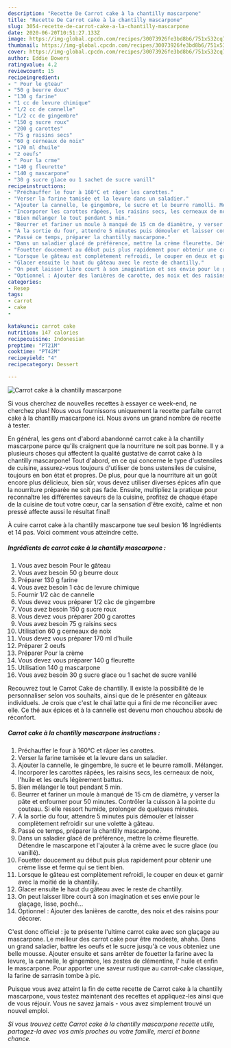 ```yaml
---
description: "Recette De Carrot cake à la chantilly mascarpone"
title: "Recette De Carrot cake à la chantilly mascarpone"
slug: 3054-recette-de-carrot-cake-a-la-chantilly-mascarpone
date: 2020-06-20T10:51:27.133Z
image: https://img-global.cpcdn.com/recipes/30073926fe3bd8b6/751x532cq70/carrot-cake-a-la-chantilly-mascarpone-photo-principale-de-la-recette.jpg
thumbnail: https://img-global.cpcdn.com/recipes/30073926fe3bd8b6/751x532cq70/carrot-cake-a-la-chantilly-mascarpone-photo-principale-de-la-recette.jpg
cover: https://img-global.cpcdn.com/recipes/30073926fe3bd8b6/751x532cq70/carrot-cake-a-la-chantilly-mascarpone-photo-principale-de-la-recette.jpg
author: Eddie Bowers
ratingvalue: 4.2
reviewcount: 15
recipeingredient:
- " Pour le gteau"
- "50 g beurre doux"
- "130 g farine"
- "1 cc de levure chimique"
- "1/2 cc de cannelle"
- "1/2 cc de gingembre"
- "150 g sucre roux"
- "200 g carottes"
- "75 g raisins secs"
- "60 g cerneaux de noix"
- "170 ml dhuile"
- "2 oeufs"
- " Pour la crme"
- "140 g fleurette"
- "140 g mascarpone"
- "30 g sucre glace ou 1 sachet de sucre vanill"
recipeinstructions:
- "Préchauffer le four à 160°C et râper les carottes."
- "Verser la farine tamisée et la levure dans un saladier."
- "Ajouter la cannelle, le gingembre, le sucre et le beurre ramolli. Mélanger."
- "Incorporer les carottes râpées, les raisins secs, les cerneaux de noix, l&#39;huile et les œufs légèrement battus."
- "Bien mélanger le tout pendant 5 min."
- "Beurrer et fariner un moule à manqué de 15 cm de diamètre, y verser la pâte et enfourner pour 50 minutes. Contrôler la cuisson à la pointe du couteau. Si elle ressort humide, prolonger de quelques minutes."
- "À la sortie du four, attendre 5 minutes puis démouler et laisser complètement refroidir sur une volette à gâteau."
- "Passé ce temps, préparer la chantilly mascarpone."
- "Dans un saladier glacé de préférence, mettre la crème fleurette. Détendre le mascarpone et l&#39;ajouter à la crème avec le sucre glace (ou vanillé)."
- "Fouetter doucement au début puis plus rapidement pour obtenir une crème lisse et ferme qui se tient bien."
- "Lorsque le gâteau est complètement refroidi, le couper en deux et garnir avec la moitié de la chantilly."
- "Glacer ensuite le haut du gâteau avec le reste de chantilly."
- "On peut laisser libre court à son imagination et ses envie pour le glaçage, lisse, poché..."
- "Optionnel : Ajouter des lanières de carotte, des noix et des raisins pour décorer."
categories:
- Resep
tags:
- carrot
- cake
- 

katakunci: carrot cake  
nutrition: 147 calories
recipecuisine: Indonesian
preptime: "PT21M"
cooktime: "PT42M"
recipeyield: "4"
recipecategory: Dessert

---
```



![Carrot cake à la chantilly mascarpone](https://img-global.cpcdn.com/recipes/30073926fe3bd8b6/751x532cq70/carrot-cake-a-la-chantilly-mascarpone-photo-principale-de-la-recette.jpg)

Si vous cherchez de nouvelles recettes à essayer ce week-end, ne cherchez plus! Nous vous fournissons uniquement la recette parfaite carrot cake à la chantilly mascarpone ici. Nous avons un grand nombre de recette à tester.

En général, les gens ont d'abord abandonné carrot cake à la chantilly mascarpone parce qu'ils craignent que la nourriture ne soit pas bonne. Il y a plusieurs choses qui affectent la qualité gustative de carrot cake à la chantilly mascarpone! Tout d'abord, en ce qui concerne le type d'ustensiles de cuisine, assurez-vous toujours d'utiliser de bons ustensiles de cuisine, toujours en bon état et propres. De plus, pour que la nourriture ait un goût encore plus délicieux, bien sûr, vous devez utiliser diverses épices afin que la nourriture préparée ne soit pas fade. Ensuite, multipliez la pratique pour reconnaître les différentes saveurs de la cuisine, profitez de chaque étape de la cuisine de tout votre cœur, car la sensation d'être excité, calme et non pressé affecte aussi le résultat final!

<!--inarticleads1-->

À cuire carrot cake à la chantilly mascarpone tue seul besion 16 Ingrédients et 14 pas. Voici comment vous atteindre cette.

##### Ingrédients de carrot cake à la chantilly mascarpone :

1. Vous avez besoin  Pour le gâteau
1. Vous avez besoin 50 g beurre doux
1. Préparer 130 g farine
1. Vous avez besoin 1 càc de levure chimique
1. Fournir 1/2 càc de cannelle
1. Vous devez vous préparer 1/2 càc de gingembre
1. Vous avez besoin 150 g sucre roux
1. Vous devez vous préparer 200 g carottes
1. Vous avez besoin 75 g raisins secs
1. Utilisation 60 g cerneaux de noix
1. Vous devez vous préparer 170 ml d&#39;huile
1. Préparer 2 oeufs
1. Préparer  Pour la crème
1. Vous devez vous préparer 140 g fleurette
1. Utilisation 140 g mascarpone
1. Vous avez besoin 30 g sucre glace ou 1 sachet de sucre vanillé


Recouvrez tout le Carrot Cake de chantilly. Il existe la possibilité de le personnaliser selon vos souhaits, ainsi que de le présenter en gâteaux individuels. Je crois que c&#39;est le chaï latte qui a fini de me réconcilier avec elle. Ce thé aux épices et à la cannelle est devenu mon chouchou absolu de réconfort. 

<!--inarticleads2-->

##### Carrot cake à la chantilly mascarpone instructions :

1. Préchauffer le four à 160°C et râper les carottes.
1. Verser la farine tamisée et la levure dans un saladier.
1. Ajouter la cannelle, le gingembre, le sucre et le beurre ramolli. Mélanger.
1. Incorporer les carottes râpées, les raisins secs, les cerneaux de noix, l&#39;huile et les œufs légèrement battus.
1. Bien mélanger le tout pendant 5 min.
1. Beurrer et fariner un moule à manqué de 15 cm de diamètre, y verser la pâte et enfourner pour 50 minutes. Contrôler la cuisson à la pointe du couteau. Si elle ressort humide, prolonger de quelques minutes.
1. À la sortie du four, attendre 5 minutes puis démouler et laisser complètement refroidir sur une volette à gâteau.
1. Passé ce temps, préparer la chantilly mascarpone.
1. Dans un saladier glacé de préférence, mettre la crème fleurette. Détendre le mascarpone et l&#39;ajouter à la crème avec le sucre glace (ou vanillé).
1. Fouetter doucement au début puis plus rapidement pour obtenir une crème lisse et ferme qui se tient bien.
1. Lorsque le gâteau est complètement refroidi, le couper en deux et garnir avec la moitié de la chantilly.
1. Glacer ensuite le haut du gâteau avec le reste de chantilly.
1. On peut laisser libre court à son imagination et ses envie pour le glaçage, lisse, poché...
1. Optionnel : Ajouter des lanières de carotte, des noix et des raisins pour décorer.


C&#39;est donc officiel : je te présente l&#39;ultime carrot cake avec son glaçage au mascarpone. Le meilleur des carrot cake pour être modeste, ahaha. Dans un grand saladier, battre les oeufs et le sucre jusqu&#39;à ce vous obteniez une belle mousse. Ajouter ensuite et sans arrêter de fouetter la farine avec la levure, la cannelle, le gingembre, les zestes de clémentine, l&#39; huile et enfin le mascarpone. Pour apporter une saveur rustique au carrot-cake classique, la farine de sarrasin tombe à pic. 

<!--inarticleads1-->

<p>
Puisque vous avez atteint la fin de cette recette de Carrot cake à la chantilly mascarpone, vous testez maintenant des recettes et appliquez-les ainsi que de vous réjouir. Vous ne savez jamais - vous avez simplement trouvé un nouvel emploi.
</p>

<p>
<i>Si vous trouvez cette Carrot cake à la chantilly mascarpone recette utile, partagez-la avec vos amis proches ou votre famille, merci et bonne chance.</i>
</p>

